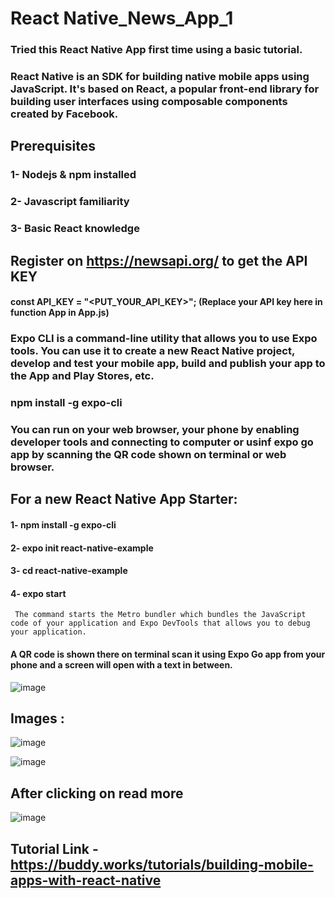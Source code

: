 # React Native_News_App_1
### Tried this React Native App first time using a basic tutorial.
### React Native is an SDK for building native mobile apps using JavaScript. It's based on React, a popular front-end library for building user interfaces using composable components created by Facebook.

## Prerequisites
### 1- Nodejs & npm installed
### 2- Javascript familiarity
### 3- Basic React knowledge

## Register on https://newsapi.org/ to get the API KEY

#### const API_KEY = "<PUT_YOUR_API_KEY>"; (Replace your API key here in function App  in App.js)

### Expo CLI is a command-line utility that allows you to use Expo tools. You can use it to create a new React Native project, develop and test your mobile app, build and publish your app to the App and Play Stores, etc.
### npm install -g expo-cli

### You can run on your web browser, your phone by enabling developer tools and connecting to computer or usinf expo go app by scanning the QR code shown on terminal or web browser.

## For a new React Native App Starter:
#### 1- npm install -g expo-cli
#### 2- expo init react-native-example
#### 3- cd react-native-example
#### 4- expo start
     The command starts the Metro bundler which bundles the JavaScript code of your application and Expo DevTools that allows you to debug your application.
#### A QR code is shown there on terminal scan it using Expo Go app from your phone and a screen will open with a text in between.
![image](https://user-images.githubusercontent.com/58622363/126887294-2bfeae28-56e6-4489-933b-a42ddc10179a.png)


## Images :

![image](https://user-images.githubusercontent.com/58622363/126876239-e2936c27-2afe-4d95-9092-652b2c4704cf.png)

![image](https://user-images.githubusercontent.com/58622363/126876260-28ca33e2-fc55-4679-804b-91102c0d242b.png)

## After clicking on read more

![image](https://user-images.githubusercontent.com/58622363/126876284-8a7cda89-cdb6-4df5-8383-8c2d44134e89.png)

## Tutorial Link - https://buddy.works/tutorials/building-mobile-apps-with-react-native

